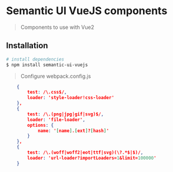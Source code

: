 # Semantic UI VueJS components

> Components to use with Vue2

## Installation

``` bash
# install dependencies
$ npm install semantic-ui-vuejs

```

> Configure webpack.config.js
``` json
    {
        test: /\.css$/,
        loader: 'style-loader!css-loader'
    },
    {
        test: /\.(png|jpg|gif|svg)$/,
        loader: 'file-loader',
        options: {
            name: '[name].[ext]?[hash]'
        }
    },
    {
        test: /\.(woff|woff2|eot|ttf|svg)(\?.*$|$)/,
        loader: 'url-loader?importLoaders=1&limit=100000'
    }
```
